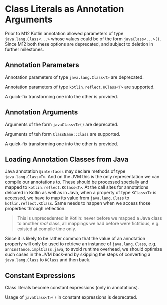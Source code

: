 # Class Literals as Annotation Arguments

Prior to M12 Kotlin annotation allowed parameters of type `java.lang.Class<...>` whose values could be of the form `javaClass<...>()`. 
Since M12 both these options are deprecated, and subject to deletion in further milestones.

## Annotation Parameters

Annotation parameters of type `java.lang.Class<T>` are deprecated.

Annotation parameters of type `kotlin.reflect.KClass<T>` are supported.

A quick-fix transforming one into the other is provided.

## Annotation Arguments

Arguments of the form `javaClass<T>()` are deprecated.

Arguments of teh form `ClassName::class` are supported.

A quick-fix transforming one into the other is provided.

## Loading Annotation Classes from Java

Java annotation `@interfaces` may declare methods of type `java.lang.Class<T>`. And on the JVM this is the only representation we can compile our annotations to. These should be processed specially and mapped to `kotlin.reflect.KClass<T>`. At the call sites for annotations delcared in Kotlin as well as in Java, when a property of type `KClass<T>` is accessed, we have to map its value from `java.lang.Class` to `kotlin.reflect.KClass`. Same needs to happen when we access those properties through reflection.

> This is unprecedented in Kotlin: never before we mapped a Java class to another *real* class, all mappings we had before were fictitious, e.g. existed at compile time only.

Since it is likely to be rather common that the value of an annotation property will only be used to retrieve an instance of `java.lang.Class`, e.g. `annInstance.implClass.java`, to avoid runtime overhead, we should optimize such cases in the JVM back-end by skipping the steps of converting a `java.lamg.Class` to `KClass` and then back.

## Constant Expressions

Class literals become constant expressions (only in annotations).

Usage of `javaClass<T>()` in constant expressions is deprecated.
